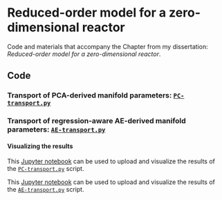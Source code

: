# Reduced-order model for a zero-dimensional reactor

Code and materials that accompany the Chapter from my dissertation: *Reduced-order model for a zero-dimensional reactor*.

## Code

### Transport of PCA-derived manifold parameters: [`PC-transport.py`](code/PC-transport.py)

### Transport of regression-aware AE-derived manifold parameters: [`AE-transport.py`](code/AE-transport.py)

#### Visualizing the results

This [Jupyter notebook](code/PC-transport-results.ipynb) can be used to upload and visualize the results of the [`PC-transport.py`](code/PC-transport.py) script.

This [Jupyter notebook](code/AE-transport-results.ipynb) can be used to upload and visualize the results of the [`AE-transport.py`](code/AE-transport.py) script.
